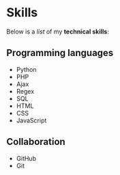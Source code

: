 # Skills

Below is a _list_ of my **technical skills**:

## Programming languages
- Python
- PHP
- Ajax
- Regex
- SQL
- HTML
- CSS
- JavaScript

## Collaboration
- GitHub
- Git
